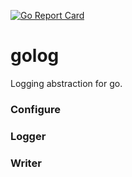 [![Go Report Card](https://goreportcard.com/badge/github.com/ewilliams0305/golog)](https://goreportcard.com/report/github.com/ewilliams0305/golog)

# golog
Logging abstraction for go. 

### Configure

### Logger

### Writer

